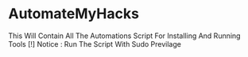 # AutomateMyHacks
This Will Contain All The Automations Script For Installing And Running Tools
[!] Notice : Run The Script With Sudo Previlage
